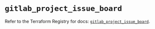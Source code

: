 # `gitlab_project_issue_board`

Refer to the Terraform Registry for docs: [`gitlab_project_issue_board`](https://registry.terraform.io/providers/gitlabhq/gitlab/16.10.0/docs/resources/project_issue_board).
